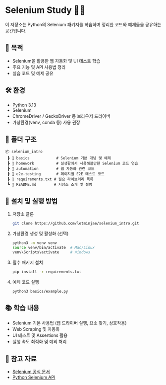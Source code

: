 # Selenium Study 🕵️‍♂️  

이 저장소는 Python의 Selenium 패키지를 학습하며 정리한 코드와 예제들을 공유하는 공간입니다.  

## 📌 목적  
- Selenium을 활용한 웹 자동화 및 UI 테스트 학습  
- 주요 기능 및 API 사용법 정리  
- 실습 코드 및 예제 공유  

## 🛠️ 환경  
- Python 3.13
- Selenium  
- ChromeDriver / GeckoDriver 등 브라우저 드라이버  
- 가상환경(venv, conda 등) 사용 권장  

## 📂 폴더 구조  
```plaintext
📦 selenium_intro
 ┣ 📂 basics            # Selenium 기본 개념 및 예제
 ┣ 📂 homework          # 실생활에서 사용해볼만한 Selenium 코드 연습
 ┣ 📂 automation        # 웹 자동화 관련 코드
 ┣ 📂 e2e-testing       # 페이지별 E2E 테스트 코드
 ┣ 📜 requirements.txt # 필요 라이브러리 목록
 ┗ 📜 README.md        # 저장소 소개 및 설명
```

## 📌 설치 및 실행 방법  
1. 저장소 클론  
   ```bash
   git clone https://github.com/letminjae/selenium_intro.git
   ```
2. 가상환경 생성 및 활성화 (선택)  
   ```bash
   python3 -m venv venv
   source venv/bin/activate  # Mac/Linux
   venv\Scripts\activate     # Windows
   ```
3. 필수 패키지 설치  
   ```bash
   pip install -r requirements.txt
   ```
4. 예제 코드 실행  
   ```bash
   python3 basics/example.py
   ```

## 📚 학습 내용  
- Selenium 기본 사용법 (웹 드라이버 실행, 요소 찾기, 상호작용)  
- Web Scraping 및 자동화  
- UI 테스트 및 Assertions 활용  
- 실행 속도 최적화 및 예외 처리  

## 📌 참고 자료  
- [Selenium 공식 문서](https://www.selenium.dev/documentation/)  
- [Python Selenium API](https://selenium-python.readthedocs.io/)  
